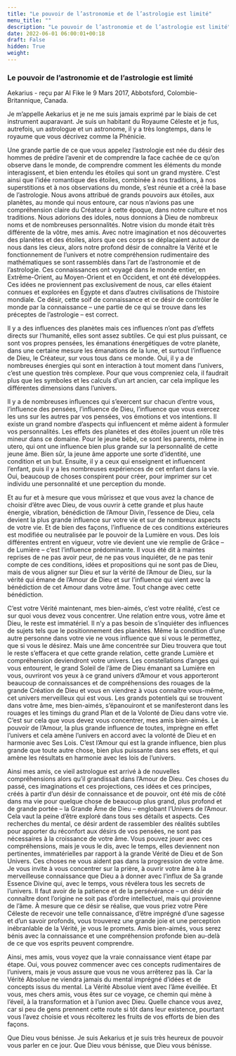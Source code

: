 ```yaml
---
title: "Le pouvoir de l’astronomie et de l’astrologie est limité"
menu_title: ""
description: "Le pouvoir de l’astronomie et de l’astrologie est limité"
date: 2022-06-01 06:00:01+00:18
draft: False
hidden: True
weight:
---
```

### Le pouvoir de l’astronomie et de l’astrologie est limité

Aekarius - reçu par Al Fike le 9 Mars 2017, Abbotsford, Colombie-Britannique, Canada.

Je m’appelle Aekarius et je ne me suis jamais exprimé par le biais de cet instrument auparavant. Je suis un habitant du Royaume Céleste et je fus, autrefois, un astrologue et un astronome, il y a très longtemps, dans le royaume que vous décrivez comme la Phénicie.

Une grande partie de ce que vous appelez l’astrologie est née du désir des hommes de prédire l’avenir et de comprendre la face cachée de ce qu’on observe dans le monde, de comprendre comment les éléments du monde interagissent, et bien entendu les étoiles qui sont un grand mystère. C’est ainsi que l’idée romantique des étoiles, combinée à nos traditions, à nos superstitions et à nos observations du monde, s’est réunie et a créé la base de l’astrologie. Nous avons attribué de grands pouvoirs aux étoiles, aux planètes, au monde qui nous entoure, car nous n’avions pas une compréhension claire du Créateur à cette époque, dans notre culture et nos traditions. Nous adorions des idoles, nous donnions à Dieu de nombreux noms et de nombreuses personnalités. Notre vision du monde était très différente de la vôtre, mes amis. Avec notre imagination et nos découvertes des planètes et des étoiles, alors que ces corps se déplaçaient autour de nous dans les cieux, alors notre profond désir de connaître la Vérité et le fonctionnement de l’univers et notre compréhension rudimentaire des mathématiques se sont rassemblés dans l’art de l’astronomie et de l’astrologie. Ces connaissances ont voyagé dans le monde entier, en Extrême-Orient, au Moyen-Orient et en Occident, et ont été développées. Ces idées ne proviennent pas exclusivement de nous, car elles étaient connues et explorées en Égypte et dans d’autres civilisations de l’histoire mondiale. Ce désir, cette soif de connaissance et ce désir de contrôler le monde par la connaissance – une partie de ce qui se trouve dans les préceptes de l’astrologie – est correct.

Il y a des influences des planètes mais ces influences n’ont pas d’effets directs sur l’humanité, elles sont assez subtiles. Ce qui est plus puissant, ce sont vos propres pensées, les émanations énergétiques de votre planète, dans une certaine mesure les émanations de la lune, et surtout l’influence de Dieu, le Créateur, sur vous tous dans ce monde. Oui, il y a de nombreuses énergies qui sont en interaction à tout moment dans l’univers, c’est une question très complexe. Pour que vous compreniez cela, il faudrait plus que les symboles et les calculs d’un art ancien, car cela implique les différentes dimensions dans l’univers.

Il y a de nombreuses influences qui s’exercent sur chacun d’entre vous, l’influence des pensées, l’influence de Dieu, l’influence que vous exercez les uns sur les autres par vos pensées, vos émotions et vos intentions. Il existe un grand nombre d’aspects qui influencent et même aident à formuler vos personnalités. Les effets des planètes et des étoiles jouent un rôle très mineur dans ce domaine. Pour le jeune bébé, ce sont les parents, même in utero, qui ont une influence bien plus grande sur la personnalité de cette jeune âme. Bien sûr, la jeune âme apporte une sorte d’identité, une condition et un but. Ensuite, il y a ceux qui enseignent et influencent l’enfant, puis il y a les nombreuses expériences de cet enfant dans la vie. Oui, beaucoup de choses conspirent pour créer, pour imprimer sur cet individu une personnalité et une perception du monde.

Et au fur et à mesure que vous mûrissez et que vous avez la chance de choisir d’être avec Dieu, de vous ouvrir à cette grande et plus haute énergie, vibration, bénédiction de l’Amour Divin, l’essence de Dieu, cela devient la plus grande influence sur votre vie et sur de nombreux aspects de votre vie. Et de bien des façons, l’influence de ces conditions extérieures est modifiée ou neutralisée par le pouvoir de la Lumière en vous. Des lois différentes entrent en vigueur, votre vie devient une vie remplie de Grâce – de Lumière – c’est l’influence prédominante. Il vous été dit à maintes reprises de ne pas avoir peur, de ne pas vous inquiéter, de ne pas tenir compte de ces conditions, idées et propositions qui ne sont pas de Dieu, mais de vous aligner sur Dieu et sur la vérité de l’Amour de Dieu, sur la vérité qui émane de l’Amour de Dieu et sur l’influence qui vient avec la bénédiction de cet Amour dans votre âme. Tout change avec cette bénédiction.

C’est votre Vérité maintenant, mes bien-aimés, c’est votre réalité, c’est ce sur quoi vous devez vous concentrer. Une relation entre vous, votre âme et Dieu, le reste est immatériel. Il n’y a pas besoin de s’inquiéter des influences de sujets tels que le positionnement des planètes. Même la condition d’une autre personne dans votre vie ne vous influence que si vous le permettez, que si vous le désirez. Mais une âme concentrée sur Dieu trouvera que tout le reste s’effacera et que cette grande relation, cette grande Lumière et compréhension deviendront votre univers. Les constellations d’anges qui vous entourent, le grand Soleil de l’âme de Dieu émanant sa Lumière en vous, ouvriront vos yeux à ce grand univers d’Amour et vous apporteront beaucoup de connaissances et de compréhensions des rouages de la grande Création de Dieu et vous en viendrez à vous connaître vous-même, cet univers merveilleux qui est vous. Les grands potentiels qui se trouvent dans votre âme, mes bien-aimés, s’épanouiront et se manifesteront dans les rouages et les timings du grand Plan et de la Volonté de Dieu dans votre vie. C’est sur cela que vous devez vous concentrer, mes amis bien-aimés. Le pouvoir de l’Amour, la plus grande influence de toutes, imprègne en effet l’univers et cela amène l’univers en accord avec la volonté de Dieu et en harmonie avec Ses Lois. C’est l’Amour qui est la grande influence, bien plus grande que toute autre chose, bien plus puissante dans ses effets, et qui amène les résultats en harmonie avec les lois de l’univers.

Ainsi mes amis, ce vieil astrologue est arrivé à de nouvelles compréhensions alors qu’il grandissait dans l’Amour de Dieu. Ces choses du passé, ces imaginations et ces projections, ces idées et ces principes, créés à partir d’un désir de connaissance et de pouvoir, ont été mis de côté dans ma vie pour quelque chose de beaucoup plus grand, plus profond et de grande portée – la Grande Âme de Dieu – englobant l’Univers de l’Amour. Cela vaut la peine d’être exploré dans tous ses détails et aspects. Ces recherches du mental, ce désir ardent de rassembler des réalités subtiles pour apporter du réconfort aux désirs de vos pensées, ne sont pas nécessaires à la croissance de votre âme. Vous pouvez jouer avec ces compréhensions, mais je vous le dis, avec le temps, elles deviennent non pertinentes, immatérielles par rapport à la grande Vérité de Dieu et de Son Univers. Ces choses ne vous aident pas dans la progression de votre âme. Je vous invite à vous concentrer sur la prière, à ouvrir votre âme à la merveilleuse connaissance que Dieu a à donner avec l’influx de Sa grande Essence Divine qui, avec le temps, vous révélera tous les secrets de l’univers. Il faut avoir de la patience et de la persévérance – un désir de connaître dont l’origine ne soit pas d’ordre intellectuel, mais qui provienne de l’âme. À mesure que ce désir se réalise, que vous priez votre Père Céleste de recevoir une telle connaissance, d’être imprégné d’une sagesse et d’un savoir profonds, vous trouverez une grande joie et une perception inébranlable de la Vérité, je vous le promets. Amis bien-aimés, vous serez bénis avec la connaissance et une compréhension profonde bien au-delà de ce que vos esprits peuvent comprendre.

Ainsi, mes amis, vous voyez que la vraie connaissance vient étape par étape. Oui, vous pouvez commencer avec ces concepts rudimentaires de l’univers, mais je vous assure que vous ne vous arrêterez pas là. Car la Vérité Absolue ne viendra jamais du mental imprégné d’idées et de concepts issus du mental. La Vérité Absolue vient avec l’âme éveillée. Et vous, mes chers amis, vous êtes sur ce voyage, ce chemin qui mène à l’éveil, à la transformation et à l’union avec Dieu. Quelle chance vous avez, car si peu de gens prennent cette route si tôt dans leur existence, pourtant vous l’avez choisie et vous récolterez les fruits de vos efforts de bien des façons.

Que Dieu vous bénisse. Je suis Aekarius et je suis très heureux de pouvoir vous parler en ce jour. Que Dieu vous bénisse, que Dieu vous bénisse.
